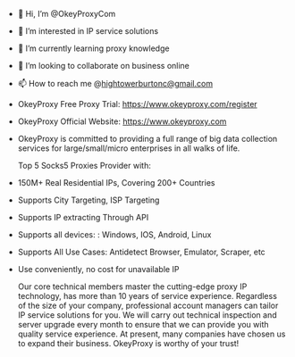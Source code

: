 - 👋 Hi, I’m @OkeyProxyCom
- 👀 I’m interested in IP service solutions
- 🌱 I’m currently learning proxy knowledge
- 💞️ I’m looking to collaborate on business online
- 📫 How to reach me @hightowerburtonc@gmail.com
- OkeyProxy Free Proxy Trial: https://www.okeyproxy.com/register
- OkeyProxy Official Website: https://www.okeyproxy.com
  
- OkeyProxy is committed to providing a full range of big data collection services for large/small/micro enterprises in all walks of life.
  
  Top 5 Socks5 Proxies Provider with:
- 150M+ Real Residential IPs, Covering 200+ Countries
- Supports City Targeting, ISP Targeting
- Supports IP extracting Through API
- Supports all devices: : Windows, IOS, Android, Linux
- Supports All Use Cases: Antidetect Browser, Emulator, Scraper, etc
- Use conveniently, no cost for unavailable IP

  Our core technical members master the cutting-edge proxy IP technology, has more than 10 years of service experience.
Regardless of the size of your company, professional account managers can tailor IP service solutions for you. We will carry out technical inspection and server upgrade every month to ensure that we can provide you with quality service experience.
  At present, many companies have chosen us to expand their business. OkeyProxy is worthy of your trust!



<!---
OkeyProxyCom/OkeyProxyCom is a ✨ special ✨ repository because its `README.md` (this file) appears on your GitHub profile.
You can click the Preview link to take a look at your changes.
--->
